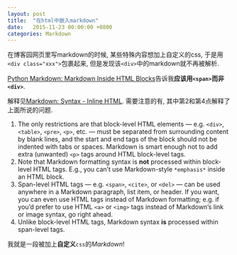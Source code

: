```yaml
---
layout: post
title:  "在html中嵌入markdown"
date:   2015-11-23 00:00:00 +0800
categories: Markdown
---
```



在博客园网页里写markdown的时候, 某些特殊内容想加上自定义的css, 于是用`<div class="xxx">`包裹起来, 但是发现该`<div>`中的markdown就不再被解析.

[Python Markdown: Markdown Inside HTML Blocks](http://stackoverflow.com/questions/1705895/python-markdown-markdown-inside-html-blocks)告诉我**应该用`<span>`而非`<div>`**.

解释见[Markdown: Syntax - Inline HTML](http://daringfireball.net/projects/markdown/syntax#html). 需要注意的有, 其中第2和第4点解释了上面所说的问题.

1. The only restrictions are that block-level HTML elements — e.g. `<div>`, `<table>`, `<pre>`, `<p>`, etc. — must be separated from surrounding content by blank lines, and the start and end tags of the block should not be indented with tabs or spaces. Markdown is smart enough not to add extra (unwanted) `<p>` tags around HTML block-level tags.
2. Note that Markdown formatting syntax is **not** processed within block-level HTML tags. E.g., you can’t use Markdown-style `*emphasis*` inside an HTML block.
3. Span-level HTML tags — e.g. `<span>`, `<cite>`, or `<del>` — can be used anywhere in a Markdown paragraph, list item, or header. If you want, you can even use HTML tags instead of Markdown formatting; e.g. if you’d prefer to use HTML `<a>` or `<img>` tags instead of Markdown’s link or image syntax, go right ahead.
4. Unlike block-level HTML tags, Markdown syntax **is** processed within span-level tags.

<span class="my-comment">我就是一段被加上**自定义**`css`的*Markdown*!</span>